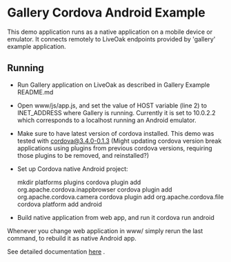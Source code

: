 Gallery Cordova Android Example
===============================

This demo application runs as a native application on a mobile device or emulator. It connects remotely to LiveOak endpoints provided by 'gallery' example application.


Running
-------

* Run Gallery application on LiveOak as described in Gallery Example README.md

* Open www/js/app.js, and set the value of HOST variable (line 2) to INET_ADDRESS where Gallery is running. Currently it is set to 10.0.2.2 which corresponds to a localhost running an Android emulator.

* Make sure to have latest version of cordova installed. This demo was tested with cordova@3.4.0-0.1.3
(Might updating cordova version break applications using plugins from previous cordova versions, requiring those plugins to be removed, and reinstalled?)

* Set up Cordova native Android project:

    mkdir platforms plugins
    cordova plugin add org.apache.cordova.inappbrowser
    cordova plugin add org.apache.cordova.camera
    cordova plugin add org.apache.cordova.file
    cordova platform add android

* Build native application from web app, and run it
    cordova run android

Whenever you change web application in www/ simply rerun the last command, to rebuild it as native Android app.

See detailed documentation [here](http://liveoak.io/docs/guides/tutorial_gallery/#gallery-for-android-using-cordova) .

